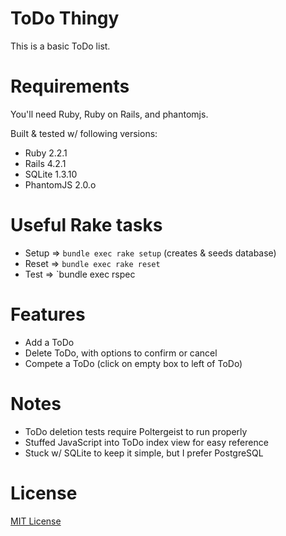 ToDo Thingy
===========

This is a basic ToDo list.

Requirements
=========

You'll need Ruby, Ruby on Rails, and phantomjs.

Built & tested w/ following versions:
- Ruby 2.2.1
- Rails 4.2.1
- SQLite 1.3.10
- PhantomJS 2.0.o

Useful Rake tasks
=================

- Setup => `bundle exec rake setup` (creates & seeds database)
- Reset => `bundle exec rake reset`
- Test  => `bundle exec rspec

Features
========

- Add a ToDo
- Delete ToDo, with options to confirm or cancel
- Compete a ToDo (click on empty box to left of ToDo)

Notes
=====

- ToDo deletion tests require Poltergeist to run properly
- Stuffed JavaScript into ToDo index view for easy reference
- Stuck w/ SQLite to keep it simple, but I prefer PostgreSQL

License
=======

[MIT License](http://www.opensource.org/licenses/MIT)
